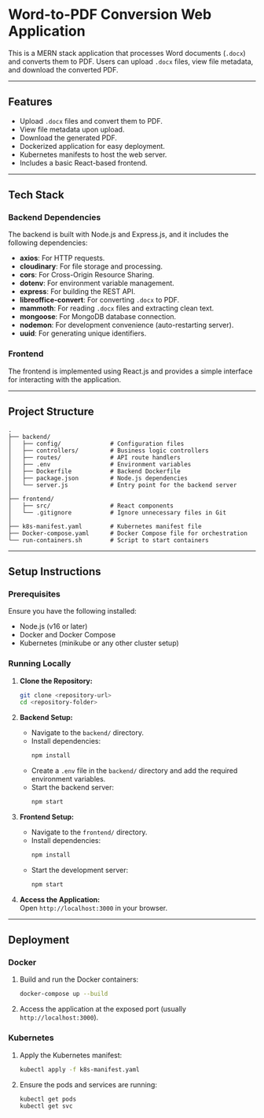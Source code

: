 

# Word-to-PDF Conversion Web Application  

This is a MERN stack application that processes Word documents (`.docx`) and converts them to PDF. Users can upload `.docx` files, view file metadata, and download the converted PDF.

---

## Features  

- Upload `.docx` files and convert them to PDF.  
- View file metadata upon upload.  
- Download the generated PDF.  
- Dockerized application for easy deployment.  
- Kubernetes manifests to host the web server.  
- Includes a basic React-based frontend.  

---

## Tech Stack  

### Backend Dependencies  

The backend is built with Node.js and Express.js, and it includes the following dependencies:  

- **axios**: For HTTP requests.  
- **cloudinary**: For file storage and processing.  
- **cors**: For Cross-Origin Resource Sharing.  
- **dotenv**: For environment variable management.  
- **express**: For building the REST API.  
- **libreoffice-convert**: For converting `.docx` to PDF.  
- **mammoth**: For reading `.docx` files and extracting clean text.  
- **mongoose**: For MongoDB database connection.  
- **nodemon**: For development convenience (auto-restarting server).  
- **uuid**: For generating unique identifiers.  

### Frontend  

The frontend is implemented using React.js and provides a simple interface for interacting with the application.  

---

## Project Structure  

```
.
├── backend/  
│   ├── config/              # Configuration files  
│   ├── controllers/         # Business logic controllers  
│   ├── routes/              # API route handlers  
│   ├── .env                 # Environment variables  
│   ├── Dockerfile           # Backend Dockerfile  
│   ├── package.json         # Node.js dependencies  
│   └── server.js            # Entry point for the backend server  
│  
├── frontend/  
│   ├── src/                 # React components  
│   └── .gitignore           # Ignore unnecessary files in Git  
│  
├── k8s-manifest.yaml        # Kubernetes manifest file  
├── Docker-compose.yaml      # Docker Compose file for orchestration  
└── run-containers.sh        # Script to start containers  
```  

---

## Setup Instructions  

### Prerequisites  

Ensure you have the following installed:  
- Node.js (v16 or later)  
- Docker and Docker Compose  
- Kubernetes (minikube or any other cluster setup)  

### Running Locally  

1. **Clone the Repository:**  
   ```bash  
   git clone <repository-url>  
   cd <repository-folder>  
   ```  

2. **Backend Setup:**  
   - Navigate to the `backend/` directory.  
   - Install dependencies:  
     ```bash  
     npm install  
     ```  
   - Create a `.env` file in the `backend/` directory and add the required environment variables.  
   - Start the backend server:  
     ```bash  
     npm start  
     ```  

3. **Frontend Setup:**  
   - Navigate to the `frontend/` directory.  
   - Install dependencies:  
     ```bash  
     npm install  
     ```  
   - Start the development server:  
     ```bash  
     npm start  
     ```  

4. **Access the Application:**  
   Open `http://localhost:3000` in your browser.  

---

## Deployment  

### Docker  

1. Build and run the Docker containers:  
   ```bash  
   docker-compose up --build  
   ```  

2. Access the application at the exposed port (usually `http://localhost:3000`).  

### Kubernetes  

1. Apply the Kubernetes manifest:  
   ```bash  
   kubectl apply -f k8s-manifest.yaml  
   ```  

2. Ensure the pods and services are running:  
   ```bash  
   kubectl get pods  
   kubectl get svc  
   ```  


  

